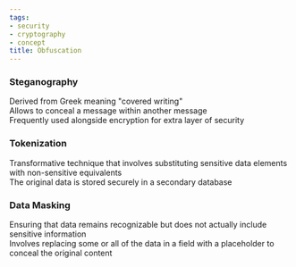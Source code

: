 ```yaml
---
tags:
- security
- cryptography
- concept
title: Obfuscation
---
```


### Steganography
Derived from Greek meaning "covered writing"  
Allows to conceal a message within another message  
Frequently used alongside encryption for extra layer of security

### Tokenization
Transformative technique that involves substituting sensitive data elements with non-sensitive equivalents  
The original data is stored securely in a secondary database

### Data Masking
Ensuring that data remains recognizable but does not actually include sensitive information  
Involves replacing some or all of the data in a field with a placeholder to conceal the original content